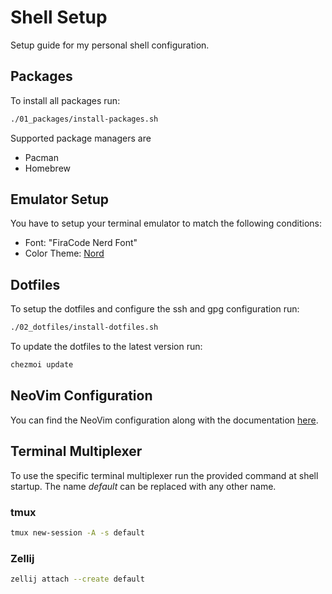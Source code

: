 # Shell Setup

Setup guide for my personal shell configuration.

## Packages

To install all packages run:

```sh
./01_packages/install-packages.sh
```

Supported package managers are

- Pacman
- Homebrew

## Emulator Setup

You have to setup your terminal emulator to match the following conditions:

- Font: "FiraCode Nerd Font"
- Color Theme: [Nord](https://www.nordtheme.com/ports)

## Dotfiles

To setup the dotfiles and configure the ssh and gpg configuration run:

```sh
./02_dotfiles/install-dotfiles.sh
```

To update the dotfiles to the latest version run:

```sh
chezmoi update
```

## NeoVim Configuration

You can find the NeoVim configuration along with the documentation [here](https://github.com/SRTigers98/nvchad-config).

## Terminal Multiplexer

To use the specific terminal multiplexer run the provided command at shell startup.
The name _default_ can be replaced with any other name.

### tmux

```sh
tmux new-session -A -s default
```

### Zellij

```sh
zellij attach --create default
```
